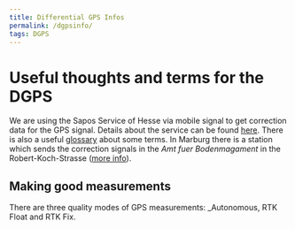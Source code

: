 ```yaml
---
title: Differential GPS Infos
permalink: /dgpsinfo/
tags: DGPS
---
```




# Useful thoughts and terms for the DGPS



We are using the Sapos Service of Hesse via mobile signal  to get 
correction data for the GPS signal. Details about the service can be 
found [here](http://sapos.hvbg.hessen.de/info.php). There is also a 
useful [glossary](http://sapos.hvbg.hessen.de/info.php) about some 
terms. In Marburg there is a station which sends the correction signals 
in the *Amt fuer Bodenmagament* in the Robert-Koch-Strasse ([more 
info](http://sapos.hvbg.hessen.de/refmap.php?detail=0453)).



## Making good measurements

There are three quality modes of GPS measurements: _Autonomous, RTK Float 
and RTK Fix.












